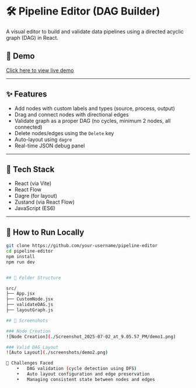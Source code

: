 <!-- # React + Vite

This template provides a minimal setup to get React working in Vite with HMR and some ESLint rules.

Currently, two official plugins are available:

- [@vitejs/plugin-react](https://github.com/vitejs/vite-plugin-react/blob/main/packages/plugin-react) uses [Babel](https://babeljs.io/) for Fast Refresh
- [@vitejs/plugin-react-swc](https://github.com/vitejs/vite-plugin-react/blob/main/packages/plugin-react-swc) uses [SWC](https://swc.rs/) for Fast Refresh

## Expanding the ESLint configuration

If you are developing a production application, we recommend using TypeScript with type-aware lint rules enabled. Check out the [TS template](https://github.com/vitejs/vite/tree/main/packages/create-vite/template-react-ts) for information on how to integrate TypeScript and [`typescript-eslint`](https://typescript-eslint.io) in your project. -->

# 🛠️ Pipeline Editor (DAG Builder)

A visual editor to build and validate data pipelines using a directed acyclic graph (DAG) in React.

## 🚀 Demo

[Click here to view live demo](https://pipeline-editor-psi.vercel.app/)

---

## ✨ Features

- Add nodes with custom labels and types (source, process, output)
- Drag and connect nodes with directional edges
- Validate graph as a proper DAG (no cycles, minimum 2 nodes, all connected)
- Delete nodes/edges using the `Delete` key
- Auto-layout using `dagre`
- Real-time JSON debug panel

---

## 🧱 Tech Stack

- React (via Vite)
- React Flow
- Dagre (for layout)
- Zustand (via React Flow)
- JavaScript (ES6)

---

## 🧪 How to Run Locally

```bash
git clone https://github.com/your-username/pipeline-editor
cd pipeline-editor
npm install
npm run dev


## 📁 Folder Structure

src/
├── App.jsx
├── CustomNode.jsx
├── validateDAG.js
├── layoutGraph.js

## 📸 Screenshots

### Node Creation
![Node Creation](./Screenshot_2025-07-02_at_9.05.57_PM/demo1.png)

### Valid DAG Layout
![Auto Layout](./screenshots/demo2.png)

🤯 Challenges Faced
	•	DAG validation (cycle detection using DFS)
	•	Auto layout configuration and edge preservation
	•	Managing consistent state between nodes and edges
